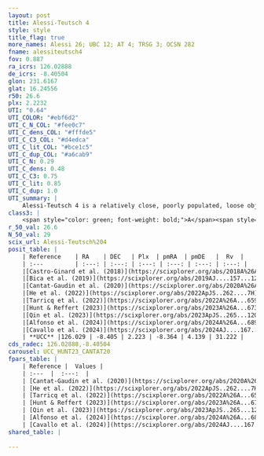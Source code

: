 ```yaml
---
layout: post
title: Alessi-Teutsch 4
style: style
title_flag: true
more_names: Alessi 26; UBC 12; AT 4; TRSG 3; OCSN 282
fname: alessiteutsch4
fov: 0.887
ra_icrs: 126.02888
de_icrs: -8.40504
glon: 231.6167
glat: 16.24556
r50: 26.6
plx: 2.2232
UTI: "0.64"
UTI_COLOR: "#ebf6d2"
UTI_C_N_COL: "#fee0c7"
UTI_C_dens_COL: "#fffde5"
UTI_C_C3_COL: "#d4edca"
UTI_C_lit_COL: "#bce1c5"
UTI_C_dup_COL: "#a6cab9"
UTI_C_N: 0.29
UTI_C_dens: 0.48
UTI_C_C3: 0.75
UTI_C_lit: 0.85
UTI_C_dup: 1.0
UTI_summary: |
    Alessi-Teutsch 4 is a relatively close, poorly populated, loose object of high C3 quality. It is well-studied in the literature.
class3: |
    <span style="color: green; font-weight: bold;">A</span><span style="color: #FFC300; font-weight: bold;">B</span>
r_50_val: 26.6
N_50_val: 29
scix_url: Alessi-Teutsch%204
posit_table: |
    | Reference    | RA    | DEC   | Plx  | pmRA  | pmDE   |  Rv  |
    | :---         | :---: | :---: | :---: | :---: | :---: | :---: |
    |[Castro-Ginard et al. (2018)](https://scixplorer.org/abs/2018A%26A...618A..59C) | 126.133 | -8.567 | 2.215 | -8.28 | 4.08 | 31.34 |
    |[Bica et al. (2019)](https://scixplorer.org/abs/2019AJ....157...12B) | 126.122 | -8.566 | -- | -- | -- | -- |
    |[Cantat-Gaudin et al. (2020)](https://scixplorer.org/abs/2020A%26A...640A...1C) | 126.027 | -8.405 | 2.219 | -8.301 | 4.131 | -- |
    |[He et al. (2022)](https://scixplorer.org/abs/2022ApJS..262....7H) | 125.984 | -8.416 | 2.249 | -8.332 | 4.161 | -- |
    |[Tarricq et al. (2022)](https://scixplorer.org/abs/2022A%26A...659A..59T) | 126.004 | -8.403 | 2.251 | -8.394 | 4.237 | -- |
    |[Hunt & Reffert (2023)](https://scixplorer.org/abs/2023A%26A...673A.114H) | 126.033 | -8.375 | 2.234 | -8.321 | 4.252 | 31.374 |
    |[Qin et al. (2023)](https://scixplorer.org/abs/2023ApJS..265...12Q) | 126.0 | -8.39 | 2.23 | -8.32 | 4.39 | 30.91 |
    |[Alfonso et al. (2024)](https://scixplorer.org/abs/2024A%26A...689A..18A) | 125.922 | -8.434 | 2.207 | -8.17 | 4.073 | -- |
    |[Cavallo et al. (2024)](https://scixplorer.org/abs/2024AJ....167...12C) | 126.208 | -8.549 | 2.231 | -- | -- | -- |
    | **UCC** |126.029 | -8.405 | 2.223 | -8.364 | 4.139 | 31.222 | 
cds_radec: 126.02888,-8.40504
carousel: UCC_HUNT23_CANTAT20
fpars_table: |
    | Reference |  Values |
    | :---  |  :---:  |
    | [Cantat-Gaudin et al. (2020)](https://scixplorer.org/abs/2020A%26A...640A...1C) | `AVNN=0.23, DMNN=8.32, AgeNN=8.37` |
    | [He et al. (2022)](https://scixplorer.org/abs/2022ApJS..262....7H) | `A0=0.6, logAge=8.55` |
    | [Tarricq et al. (2022)](https://scixplorer.org/abs/2022A%26A...659A..59T) | `Dist=456, logAgeNN=8.39` |
    | [Hunt & Reffert (2023)](https://scixplorer.org/abs/2023A%26A...673A.114H) | `AV50=0.454, diffAV50=0.62, MOD50=8.127, logAge50=8.124` |
    | [Qin et al. (2023)](https://scixplorer.org/abs/2023ApJS..265...12Q) | `E(B-V)=0.17, m-M=8.79, logt=8.75` |
    | [Alfonso et al. (2024)](https://scixplorer.org/abs/2024A%26A...689A..18A) | `AV=0.23008, MOD=8.31986, logAge=8.81293, Z=0.01014` |
    | [Cavallo et al. (2024)](https://scixplorer.org/abs/2024AJ....167...12C) | `AV50=0.72, dMod50=8.22, logAge50=8.03, [Fe/H]50=0.03` |
shared_table: |
    
---
```

